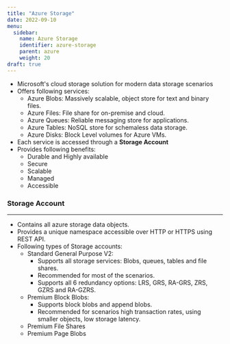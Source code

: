 ```yaml
---
title: "Azure Storage"
date: 2022-09-10
menu:
  sidebar:
    name: Azure Storage
    identifier: azure-storage
    parent: azure
    weight: 20
draft: true
---
```


- Microsoft's cloud storage solution for modern data storage scenarios
- Offers following services:
  - Azure Blobs: Massively scalable, object store for text and binary files.
  - Azure Files: File share for on-premise and cloud.
  - Azure Queues: Reliable messaging store for applications.
  - Azure Tables: NoSQL store for schemaless data storage.
  - Azure Disks: Block Level volumes for Azure VMs.
- Each service is accessed through a **Storage Account**
- Provides following benefits:
  - Durable and Highly available
  - Secure
  - Scalable
  - Managed
  - Accessible

### Storage Account

---

- Contains all azure storage data objects.
- Provides a unique namespace accessible over HTTP or HTTPS using REST API.
- Following types of Storage accounts:
  - Standard General Purpose V2:
    - Supports all storage services: Blobs, queues, tables and file shares.
    - Recommended for most of the scenarios.
    - Supports all 6 redundancy options: LRS, GRS, RA-GRS, ZRS, GZRS and RA-GZRS.
  - Premium Block Blobs:
    - Supports block blobs and append blobs.
    - Recommended for scenarios high transaction rates, using smaller objects, low storage latency.
  - Premium File Shares
  - Premium Page Blobs
